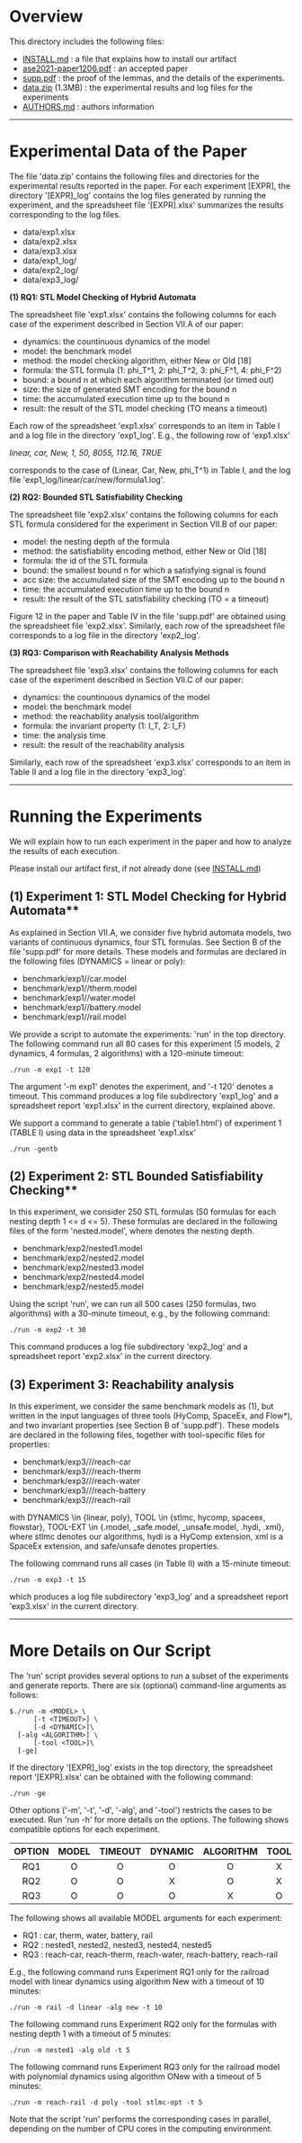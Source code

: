 # Overview

This directory includes the following files:

- [INSTALL.md](INSTALL.md) : a file that explains how to install our artifact
- [ase2021-paper1206.pdf](ase2021-paper1206.pdf) : an accepted paper
- [supp.pdf](supp.pdf) : the proof of the lemmas, and the details of the experiments.
- [data.zip](data.zip) (1.3MB) : the experimental results and log files for the experiments
- [AUTHORS.md](AUTHORS.md) : authors information

---

# Experimental Data of the Paper

The file 'data.zip' contains the following files and directories for the experimental results reported in the paper. For each experiment [EXPR], the directory '[EXPR]_log' contains the log files generated by running the experiment, and the spreadsheet file '[EXPR].xlsx' summarizes the results corresponding to the log files.

- data/exp1.xlsx
- data/exp2.xlsx
- data/exp3.xlsx
- data/exp1_log/
- data/exp2_log/
- data/exp3_log/

**(1) RQ1: STL Model Checking of Hybrid Automata**

The spreadsheet file 'exp1.xlsx' contains the following columns for each case of the experiment described in Section VII.A of our paper:

- dynamics: the countinuous dynamics of the model
- model:  the benchmark model
- method:  the model checking algorithm, either New or Old [18]
- formula: the STL formula (1: phi_T^1, 2: phi_T^2, 3: phi_F^1, 4: phi_F^2)
- bound:  a bound n at which each algorithm terminated (or timed out)
- size:   the size of generated SMT encoding for the bound n
- time:   the accumulated execution time up to the bound n
- result:  the result of the STL model checking (TO means a timeout)

Each row of the spreadsheet 'exp1.xlsx' corresponds to an item in Table I and a log file in the directory 'exp1_log'. E.g., the following row of 'exp1.xlsx'

*linear, car, New, 1, 50, 8055, 112.16, TRUE*

corresponds to the case of (Linear, Car, New, phi_T^1) in Table I, and the log file 'exp1_log/linear/car/new/formula1.log'.

**(2) RQ2: Bounded STL Satisfiability Checking**

The spreadsheet file 'exp2.xlsx' contains the following columns for each STL formula considered for the experiment in Section VII.B of our paper:

- model:  the nesting depth of the formula
- method:  the satisfiability encoding method, either New or Old [18]
- formula: the id of the STL formula
- bound:  the smallest bound n for which a satisfying signal is found
- acc size: the accumulated size of the SMT encoding up to the bound n
- time:   the accumulated execution time up to the bound n
- result:  the result of the STL satisfiability checking (TO = a timeout)

Figure 12 in the paper and Table IV in the file 'supp.pdf' are obtained using the spreadsheet file 'exp2.xlsx'. Similarly, each row of the spreadsheet file corresponds to a log file in the directory 'exp2_log'.

**(3) RQ3: Comparison with Reachability Analysis Methods**

The spreadsheet file 'exp3.xlsx' contains the following columns for each case of the experiment described in Section VII.C of our paper:

- dynamics: the countinuous dynamics of the model
- model:  the benchmark model
- method:  the reachability analysis tool/algorithm
- formula: the invariant property (1: I_T, 2: I_F)
- time:   the analysis time 
- result:  the result of the reachability analysis

Similarly, each row of the spreadsheet 'exp3.xlsx' corresponds to an item in Table II and a log file in the directory 'exp3_log'.

---

# Running the Experiments

We will explain how to run each experiment in the paper and how to analyze the results of each execution.
	
Please install our artifact first, if not already done (see [INSTALL.md](INSTALL.md))

## (1) Experiment 1: STL Model Checking for Hybrid Automata**

As explained in Section VII.A, we consider five hybrid automata models, two variants of continuous dynamics, four STL formulas. See Section B of the file 'supp.pdf' for more details. These models and formulas are declared in the following files (DYNAMICS = linear or poly):

- benchmark/exp1/<DYNAMICS>/car.model
- benchmark/exp1/<DYNAMICS>/therm.model
- benchmark/exp1/<DYNAMICS>/water.model
- benchmark/exp1/<DYNAMICS>/battery.model
- benchmark/exp1/<DYNAMICS>/rail.model

We provide a script to automate the experiments: 'run' in the top directory. The following command run all 80 cases for this experiment (5 models, 2 dynamics, 4 formulas, 2 algorithms) with a 120-minute timeout:

  ~~~
  ./run -m exp1 -t 120
  ~~~
  
The argument '-m exp1' denotes the experiment, and '-t 120' denotes a timeout. This command produces a log file subdirectory 'exp1_log' and a spreadsheet report 'exp1.xlsx' in the current directory, explained above.
	
We support a command to generate a table ('table1.html') of experiment 1 (TABLE I) using data in the spreadsheet 'exp1.xlsx'

  ~~~
  ./run -gentb
  ~~~	


## (2) Experiment 2: STL Bounded Satisfiability Checking**

In this experiment, we consider 250 STL formulas (50 formulas for each nesting depth 1 <= d <= 5). These formulas are declared in the following files of the form 'nested<DEPTH>.model', where <DEPTH> denotes the nesting depth.

- benchmark/exp2/nested1.model
- benchmark/exp2/nested2.model
- benchmark/exp2/nested3.model
- benchmark/exp2/nested4.model
- benchmark/exp2/nested5.model

Using the script 'run', we can run all 500 cases (250 formulas, two algorithms) with a 30-minute timeout, e.g., by the following command:

  ~~~
  ./run -m exp2 -t 30
  ~~~

This command produces a log file subdirectory 'exp2_log' and a spreadsheet report 'exp2.xlsx' in the current directory.

## (3) Experiment 3: Reachability analysis

In this experiment, we consider the same benchmark models as (1), but written in the input languages of three tools (HyComp, SpaceEx, and Flow*), and two invariant properties (see Section B of 'supp.pdf'). These models are declared in the following files, together with tool-specific files for properties:

- benchmark/exp3/<DYNAMICS>/<TOOL>/reach-car<TOOL-EXT>
- benchmark/exp3/<DYNAMICS>/<TOOL>/reach-therm<TOOL-EXT>
- benchmark/exp3/<DYNAMICS>/<TOOL>/reach-water<TOOL-EXT>
- benchmark/exp3/<DYNAMICS>/<TOOL>/reach-battery<TOOL-EXT>
- benchmark/exp3/<DYNAMICS>/<TOOL>/reach-rail<TOOL-EXT>

with DYNAMICS \in {linear, poly}, TOOL \in {stlmc, hycomp, spaceex, flowstar}, TOOL-EXT \in {.model, _safe.model, _unsafe.model, .hydi, .xml}, where stlmc denotes our algorithms, hydi is a HyComp extension, xml is a SpaceEx extension, and safe/unsafe denotes properties.

The following command runs all cases (in Table II) with a 15-minute timeout:

  ~~~
  ./run -m exp3 -t 15
  ~~~

which produces a log file subdirectory 'exp3_log' and a spreadsheet report 'exp3.xlsx' in the current directory.

---

# More Details on Our Script

The 'run' script provides several options to run a subset of the experiments and generate reports. There are six (optional) command-line arguments as follows:

  ~~~
  $./run -m <MODEL> \ 
	  	[-t <TIMEOUT>] \
	  	[-d <DYNAMIC>]\
   	[-alg <ALGORITHM>] \
    	[-tool <TOOL>]\
	[-ge]
  ~~~
	
If the directory '[EXPR]_log' exists in the top directory, the spreadsheet report '[EXPR].xlsx' can be obtained with the following command:
	
  ~~~
  ./run -ge
  ~~~		
	
Other options ('-m', '-t', '-d', '-alg', and '-tool') restricts the cases to be executed. Run 'run -h' for more details on the options. The following shows compatible options for each experiment.

| OPTION | MODEL | TIMEOUT | DYNAMIC | ALGORITHM | TOOL |
| :----: | :---: | :-----: | :-----: | :-------: | :--: |
|  RQ1   |   O   |    O    |    O    |     O     |  X   |
|  RQ2   |   O   |    O    |    X    |     O     |  X   |
|  RQ3   |   O   |    O    |    O    |     X     |  O   |

The following shows all available MODEL arguments for each experiment:

- RQ1 : car, therm, water, battery, rail
- RQ2 : nested1, nested2, nested3, nested4, nested5
- RQ3 : reach-car, reach-therm, reach-water, reach-battery, reach-rail 

E.g., the following command runs Experiment RQ1 only for the railroad model with linear dynamics using algorithm New with a timeout of 10 minutes:
	
  ~~~
  ./run -m rail -d linear -alg new -t 10
  ~~~	

The following command runs Experiment RQ2 only for the formulas with nesting depth 1 with a timeout of 5 minutes:

  ~~~
  ./run -m nested1 -alg old -t 5
  ~~~	

The following command runs Experiment RQ3 only for the railroad model with polynomial dynamics using algorithm ONew with a timeout of 5 minutes:
	
  ~~~
  ./run -m reach-rail -d poly -tool stlmc-opt -t 5
  ~~~	

Note that the script 'run' performs the corresponding cases in parallel, depending on the number of CPU cores in the computing environment.
